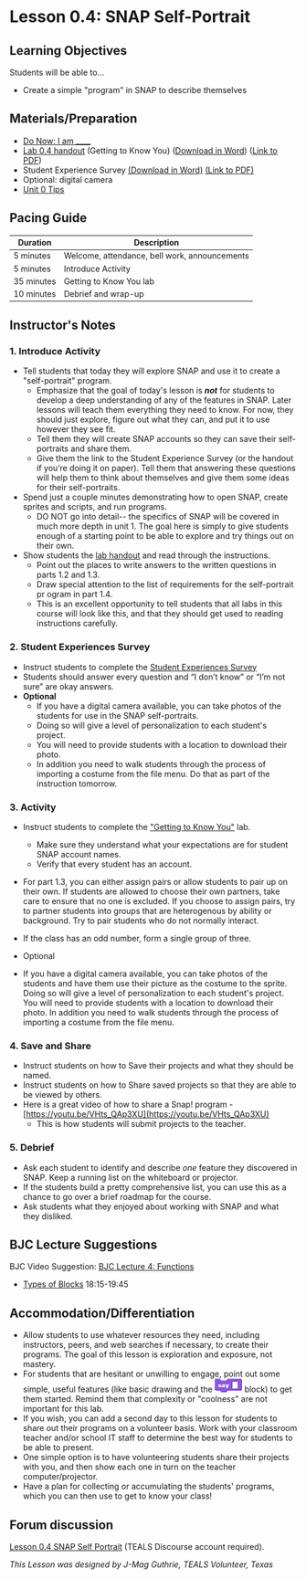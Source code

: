 # Lesson 0.4: SNAP Self-Portrait

## Learning Objectives

Students will be able to...

* Create a simple "program" in SNAP to describe themselves

## Materials/Preparation

* [Do Now: I am ____](do_now_04.md)
* [Lab 0.4 handout](lab_04.md) (Getting to Know You) ([Download in Word](https://github.com/TEALSK12/introduction-to-computer-science/raw/master/Unit%200/Lab%200.4.docx)) ([Link to PDF](https://github.com/TEALSK12/introduction-to-computer-science/raw/master/Unit%200/Lab%200.4.pdf))
* Student Experience Survey [(Download in Word)](https://github.com/TEALSK12/introduction-to-computer-science/raw/master/Unit%200/Student%20Experiences%20Survey.docx) [(Link to PDF)](https://github.com/TEALSK12/introduction-to-computer-science/raw/master/Unit%200/Student%20Experiences%20Survey.pdf)
* Optional: digital camera
* [Unit 0 Tips](unit_0_tips.md)

## Pacing Guide

| Duration   | Description                                   |
| ---------- | --------------------------------------------- |
| 5 minutes  | Welcome, attendance, bell work, announcements |
| 5 minutes  | Introduce Activity                            |
| 35 minutes | Getting to Know You lab                       |
| 10 minutes | Debrief and wrap-up                           |

## Instructor's Notes

### 1. Introduce Activity

* Tell students that today they will explore SNAP and use it to create a "self-portrait" program.
  * Emphasize that the goal of today's lesson is **_not_** for students to develop a deep understanding of any of the features in SNAP.  Later lessons will teach them everything they need to know.  For now, they should just explore, figure out what they can, and put it to use however they see fit.
  * Tell them they will create SNAP accounts so they can save their self-portraits and share them.
  * Give them the link to the Student Experience Survey (or the handout if you’re doing it on paper).   Tell them that answering these questions will help them to think about themselves and give them some ideas for their self-portraits.
* Spend just a couple minutes demonstrating how to open SNAP, create sprites and scripts, and run programs.
  * DO NOT go into detail-- the specifics of SNAP will be covered in much more depth in unit 1. The goal here is simply to give students enough of a starting point to be able to explore and try things out on their own.
* Show students the [lab handout](lab_04.md) and read through the instructions.
  * Point out the places to write answers to the written questions in parts 1.2 and 1.3.
  * Draw special attention to the list of requirements for the self-portrait pr ogram in part 1.4.
  * This is an excellent opportunity to tell students that all labs in this course will look like this, and that they should get used to reading instructions carefully.

### 2.	Student Experiences Survey
* Instruct students to complete the [Student Experiences Survey](https://github.com/TEALSK12/introduction-to-computer-science/raw/master/Unit%200/Student%20Experiences%20Survey.docx)
* Students should answer every question and “I don’t know” or “I’m not sure” are okay answers.  
* **Optional**
  *	If you have a digital camera available, you can take photos of the students for use in the SNAP self-portraits. 
  * Doing so will give a level of personalization to each student's project. 
  * You will need to provide students with a location to download their photo.
  * In addition you need to walk students through the process of importing a costume from the file menu.  Do that as part of the instruction tomorrow.


### 3. Activity

* Instruct students to complete the ["Getting to Know You"](lab_04.md) lab.
  * Make sure they understand what your expectations are for student SNAP account names.
  * Verify that every student has an account.
  
* For part 1.3, you can either assign pairs or allow students to pair up on their own.  If students are allowed to choose their own partners, take care to ensure that no one is excluded.  If you choose to assign pairs, try to partner students into groups that are heterogenous by ability or background. Try to pair students who do not normally interact.
* If the class has an odd number, form a single group of three.
* Optional
* If you have a digital camera available, you can take photos of the students and have them use their picture as the costume to the sprite.  Doing so will give a level of personalization to each student's project.  You will need to provide students with a location to download their photo.  In addition you need to walk students through the process of importing a costume from the file menu.

### 4. Save and Share
  *	Instruct students on how to Save their projects and what they should be named.
  * Instruct students on how to Share saved projects so that they are able to be viewed by others.
  * Here is a great video of how to share a Snap! program - [https://youtu.be/VHts_QAp3XU](https://youtu.be/VHts_QAp3XU)
    * This is how students will submit projects to the teacher.

### 5. Debrief

* Ask each student to identify and describe _one_ feature they discovered in SNAP.  Keep a running list on the whiteboard or projector.
* If the students build a pretty comprehensive list, you can use this as a chance to go over a brief roadmap for the course.
* Ask students what they enjoyed about working with SNAP and what they disliked.

## BJC Lecture Suggestions

BJC Video Suggestion: [BJC Lecture 4: Functions](http://www.youtube.com/watch?v=_uKCBmQEf5w&t=18m15s)

* [Types of Blocks](http://www.youtube.com/watch?v=_uKCBmQEf5w&t=18m15s)  18:15-19:45

## Accommodation/Differentiation

* Allow students to use whatever resources they need, including instructors, peers, and web searches if necessary, to create their programs.  The goal of this lesson is exploration and exposure, not mastery.
* For students that are hesitant or unwilling to engage, point out some simple, useful features (like basic drawing and the ![Say Block](say.png) block) to get them started.  Remind them that complexity or "coolness" are not important for this lab.
* If you wish, you can add a second day to this lesson for students to share out their programs on a volunteer basis.  Work with your classroom teacher and/or school IT staff to determine the best way for students to be able to present.
* One simple option is to have volunteering students share their projects with you, and then show each one in turn on the teacher computer/projector.
* Have a plan for collecting or accumulating the students' programs, which you can then use to get to know your class!

## Forum discussion

[Lesson 0.4 SNAP Self Portrait](http://forums.tealsk12.org/c/unit-0-beginnings/lesson-0-4-snap-self-portrait) (TEALS Discourse account required).</a>


_This Lesson was designed by J-Mag Guthrie, TEALS Volunteer, Texas_